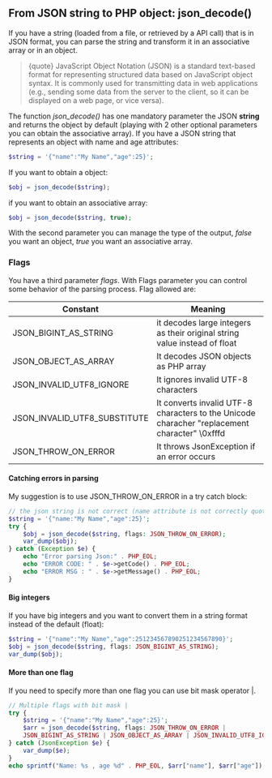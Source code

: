 ## From JSON string to PHP object: json_decode()
If you have a string (loaded from a file, or retrieved by a API call) that is in JSON format, you can parse the string and transform it in an associative array or in an object.

>{quote} JavaScript Object Notation (JSON) is a standard text-based format for representing structured data based on JavaScript object syntax. It is commonly used for transmitting data in web applications (e.g., sending some data from the server to the client, so it can be displayed on a web page, or vice versa).

The function *json_decode()* has one mandatory parameter the JSON **string** and returns the object by default (playing with 2 other optional parameters you can obtain the associative array).
If you have a JSON string that represents an object with name and age attributes:
```php
$string = '{"name":"My Name","age":25}';
```
If you want to obtain a object:
```php
$obj = json_decode($string);
```
if you want to obtain an associative array:
```php
$obj = json_decode($string, true);
```
With the second parameter you can manage the type of the output, *false* you want an object, *true* you want an associative array.
### Flags
You have a third parameter *flags*.
With Flags parameter you can control some behavior of the parsing process.
Flag allowed are:

| Constant                     | Meaning                                                      |
| ---------------------------- | ------------------------------------------------------------ |
| JSON_BIGINT_AS_STRING        | it decodes large integers as their original string value instead of float |
| JSON_OBJECT_AS_ARRAY         | It decodes JSON objects as PHP array                         |
| JSON_INVALID_UTF8_IGNORE     | It ignores invalid UTF-8 characters                          |
| JSON_INVALID_UTF8_SUBSTITUTE | It converts invalid UTF-8 characters to the Unicode characher "replacement character" \0xfffd |
| JSON_THROW_ON_ERROR          | It throws JsonException if an error occurs                   |

#### Catching errors in parsing

My suggestion is to use JSON_THROW_ON_ERROR in a try catch block:

```php
// the json string is not correct (name attribute is not correctly quoted)
$string = '{"name:"My Name","age":25}';
try {
    $obj = json_decode($string, flags: JSON_THROW_ON_ERROR);
    var_dump($obj);
} catch (Exception $e) {
    echo "Error parsing Json:" . PHP_EOL;
    echo "ERROR CODE: " . $e->getCode() . PHP_EOL;
    echo "ERROR MSG : " . $e->getMessage() . PHP_EOL;
}

```

#### Big integers

If you have big integers and you want to convert them in a string format instead of the default (float):

```php
$string = '{"name":"My Name","age":251234567890251234567890}';
$obj = json_decode($string, flags: JSON_BIGINT_AS_STRING);
var_dump($obj);
```

#### More than one flag

If you need to specify more than one flag you can use bit mask operator |.

```php
// Multiple flags with bit mask |
try {
    $string = '{"name":"My Name","age":25}';
    $arr = json_decode($string, flags: JSON_THROW_ON_ERROR |
    JSON_BIGINT_AS_STRING | JSON_OBJECT_AS_ARRAY | JSON_INVALID_UTF8_IGNORE);
} catch (JsonException $e) {
    var_dump($e);
}
echo sprintf("Name: %s , age %d" . PHP_EOL, $arr["name"], $arr["age"]);
```

